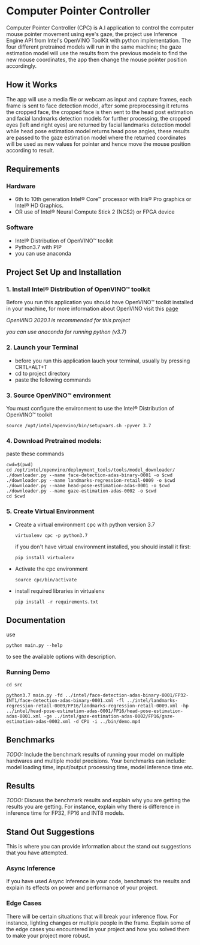 # Computer Pointer Controller

Computer Pointer Controller (CPC) is A.I application to control the computer mouse pointer movement using eye's gaze, the project use Inference Engine API from Intel's OpenVINO ToolKit with python implementation. The four different pretrained models will run in the same machine; the gaze estimation model will use the results from the previous models to find the new mouse coordinates, the app then change the mouse pointer position accordingly.

## How it Works

The app will use a media file or webcam as input and capture frames, each frame is sent to face detection model, after some preprocessing it returns the cropped face, the cropped face is then sent to the head post estimation and facial landmarks detection models for further processing, the cropped eyes (left and right eyes) are returned by facial landmarks detection model while head pose estimation model returns head pose angles, these results are passed to the gaze estimation model where the returned coordinates will be used as new values for pointer and hence move the mouse position according to result.

## Requirements

### Hardware

* 6th to 10th generation Intel® Core™ processor with Iris® Pro graphics or Intel® HD Graphics.
* OR use of Intel® Neural Compute Stick 2 (NCS2) or FPGA device

### Software

* Intel® Distribution of OpenVINO™ toolkit
* Python3.7 with PIP
* you can use anaconda

## Project Set Up and Installation

### 1. Install Intel® Distribution of OpenVINO™ toolkit
Before you run this application you should have OpenVINO™ toolkit installed in your machine, for more information about OpenVINO visit this [page](https://docs.openvinotoolkit.org/latest/index.html)

*_OpenVINO 2020.1 is recommended for this project_*

*_you can use anaconda for running python (v3.7)_*

### 2. Launch your Terminal
* before you run this application lauch your terminal, usually by pressing CRTL+ALT+T
* cd to project directory
* paste the following commands

### 3. Source OpenVINO™ environment
You must configure the environment to use the Intel® Distribution of OpenVINO™ toolkit 

    source /opt/intel/openvino/bin/setupvars.sh -pyver 3.7

### 4. Download Pretrained models:
paste these commands

    cwd=$(pwd)
    cd /opt/intel/openvino/deployment_tools/tools/model_downloader/
    ./downloader.py --name face-detection-adas-binary-0001 -o $cwd
    ./downloader.py --name landmarks-regression-retail-0009 -o $cwd
    ./downloader.py --name head-pose-estimation-adas-0001 -o $cwd
    ./downloader.py --name gaze-estimation-adas-0002 -o $cwd
    cd $cwd

### 5. Create Virtual Environment

* Create a virtual environment cpc with python version 3.7

    `virtualenv cpc -p python3.7`

    if you don't have virtual environment installed, you should install it first:

    `pip install virtualenv`

* Activate the cpc environment

    `source cpc/bin/activate`

* install required libraries in virtualenv

    `pip install -r requirements.txt`


## Documentation
use

`python main.py --help`

to see the available options with description. 

### Running Demo
    
`cd src`

`python3.7 main.py -fd ../intel/face-detection-adas-binary-0001/FP32-INT1/face-detection-adas-binary-0001.xml -fl ../intel/landmarks-regression-retail-0009/FP16/landmarks-regression-retail-0009.xml -hp ../intel/head-pose-estimation-adas-0001/FP16/head-pose-estimation-adas-0001.xml -ge ../intel/gaze-estimation-adas-0002/FP16/gaze-estimation-adas-0002.xml -d CPU -i ../bin/demo.mp4 `


## Benchmarks
*TODO:* Include the benchmark results of running your model on multiple hardwares and multiple model precisions. Your benchmarks can include: model loading time, input/output processing time, model inference time etc.

## Results
*TODO:* Discuss the benchmark results and explain why you are getting the results you are getting. For instance, explain why there is difference in inference time for FP32, FP16 and INT8 models.

## Stand Out Suggestions
This is where you can provide information about the stand out suggestions that you have attempted.

### Async Inference
If you have used Async Inference in your code, benchmark the results and explain its effects on power and performance of your project.

### Edge Cases
There will be certain situations that will break your inference flow. For instance, lighting changes or multiple people in the frame. Explain some of the edge cases you encountered in your project and how you solved them to make your project more robust.
